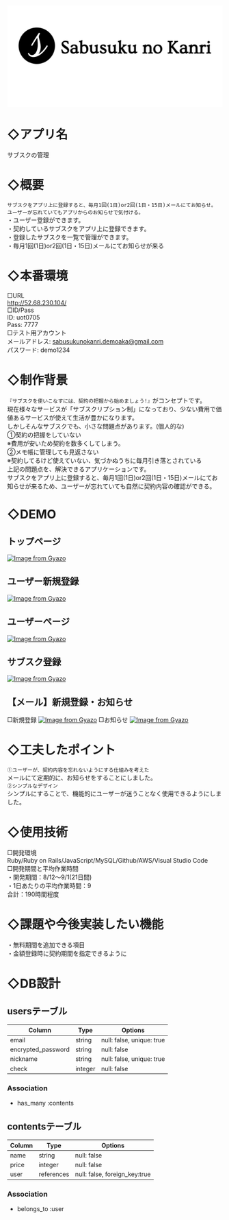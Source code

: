 ![画像名](app/assets/images/Sabusukulogo.png)
# ◇アプリ名
サブスクの管理

# ◇概要
`サブスクをアプリ上に登録すると、毎月1回(1日)or2回(1日・15日)メールにてお知らせ。`<br>
`ユーザーが忘れていてもアプリからのお知らせで気付ける。`<br>
・ユーザー登録ができます。<br>
・契約しているサブスクをアプリ上に登録できます。<br>
・登録したサブスクを一覧で管理ができます。<br>
・毎月1回(1日)or2回(1日・15日)メールにてお知らせが来る<br>

# ◇本番環境						
□URL<br>
http://52.68.230.104/<br>
□ID/Pass<br>
ID: uot0705<br>
Pass: 7777<br>
□テスト用アカウント<br>
メールアドレス: sabusukunokanri.demoaka@gmail.com<br>
パスワード: demo1234<br>

# ◇制作背景
`『サブスクを使いこなすには、契約の把握から始めましょう!』`がコンセプトです。<br>
現在様々なサービスが「サブスクリプション制」になっており、少ない費用で価値あるサービスが使えて生活が豊かになります。<br>
しかしそんなサブスクでも、小さな問題点があります。(個人的な)<br>
①契約の把握をしていない<br>
※費用が安いため契約を数多くしてしまう。<br>
②メモ帳に管理しても見返さない<br>
※契約してるけど使えていない、気づかぬうちに毎月引き落とされている<br>
上記の問題点を、解決できるアプリケーションです。<br>
サブスクをアプリ上に登録すると、毎月1回(1日)or2回(1日・15日)メールにてお知らせが来るため、ユーザーが忘れていても自然に契約内容の確認ができる。<br>

						
# ◇DEMO
## トップページ
[![Image from Gyazo](https://i.gyazo.com/6190b8695139c4a6305881b1bb7462e1.gif)](https://gyazo.com/6190b8695139c4a6305881b1bb7462e1)
## ユーザー新規登録
[![Image from Gyazo](https://i.gyazo.com/4d8d7dd967f624d68b9371c013e01d91.png)](https://gyazo.com/4d8d7dd967f624d68b9371c013e01d91)
## ユーザーページ
[![Image from Gyazo](https://i.gyazo.com/16add867b4b1f3c8469d8233feb9d335.gif)](https://gyazo.com/16add867b4b1f3c8469d8233feb9d335)
## サブスク登録
[![Image from Gyazo](https://i.gyazo.com/7ef2f0317f6ee608ad2708a6c3469637.gif)](https://gyazo.com/7ef2f0317f6ee608ad2708a6c3469637)
## 【メール】新規登録・お知らせ
□新規登録
[![Image from Gyazo](https://i.gyazo.com/c71a29fb4d407bf2c2c47a9fb7aa2ef0.png)](https://gyazo.com/c71a29fb4d407bf2c2c47a9fb7aa2ef0)
□お知らせ
[![Image from Gyazo](https://i.gyazo.com/5a0f5726629eff0d524ccfcca095d38e.png)](https://gyazo.com/5a0f5726629eff0d524ccfcca095d38e)

# ◇工夫したポイント
`①ユーザーが、契約内容を忘れないようにする仕組みを考えた`<br>
メールにて定期的に、お知らせをすることにしました。<br>
`②シンプルなデザイン`<br>
シンプルにすることで、機能的にユーザーが迷うことなく使用できるようにしました。<br> 

# ◇使用技術
□開発環境<br>
Ruby/Ruby on Rails/JavaScript/MySQL/Github/AWS/Visual Studio Code<br>
□開発期間と平均作業時間<br>
・開発期間：8/12〜9/1(21日間)<br>
・1日あたりの平均作業時間：9<br>
合計：190時間程度<br>

# ◇課題や今後実装したい機能						
・無料期間を追加できる項目<br>
・金額登録時に契約期間を指定できるように<br>

# ◇DB設計												
## usersテーブル

| Column             | Type   | Options     |
| ------------------ | ------ | ----------- |
| email              | string | null: false, unique: true |
| encrypted_password | string | null: false |
| nickname           | string | null: false, unique: true |
| check              | integer| null: false |

### Association
- has_many :contents

## contentsテーブル

| Column               | Type       | Options                        |
| -----------------    | ---------- | ------------------------------ |
| name                 | string     | null: false                    |
| price                | integer    | null: false                    |
| user                 | references | null: false, foreign_key:true  |

### Association
- belongs_to :user

